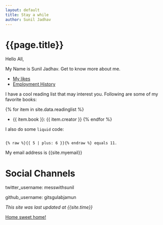 ```yaml
---
layout: default
title: Stay a while
author: Sunil Jadhav
---
```


# {{page.title}}

Hello All,

My Name is Sunil Jadhav. Get to know more about me.

-  [My likes](topics/Hobbies)
-  [Employment History](topics/history)

I have a cool reading list that may interest you. Following are some of my favorite books:

{% for item in site.data.readinglist %}
- {{ item.book }}: {{ item.creator }}
{% endfor %}


I also do some `liquid` code:


```

{% raw %}{{ 5 | plus: 6 }}{% endraw %} equals 11.

```


My email address is {{site.myemail}}

# Social Channels

twitter_username: messwithsunil

github_username: gitsgulabjamun


_This site was last updated at {{site.time}}_

[Home sweet home!](index.md)
